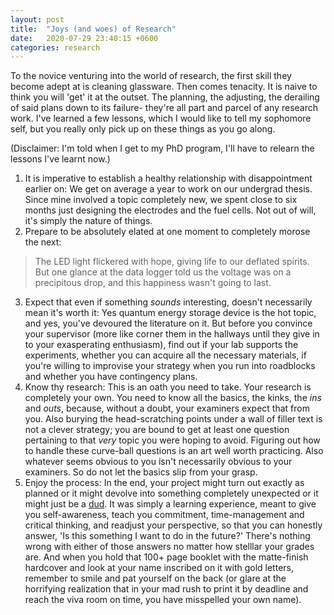 ```yaml
---
layout: post
title:  "Joys (and woes) of Research"
date:   2020-07-29 23:40:15 +0600
categories: research
---
```


To the novice venturing into the world of research, the first skill they become adept at is cleaning glassware. Then comes tenacity. It is naive to think you will 'get' it 
at the outset. The planning, the adjusting, the derailing of said plans down to its failure- they're all part and parcel of any research work. I've learned a few lessons, which I would 
like to tell my sophomore self, but you really only pick up on these things as you go along. 

(Disclaimer: I'm told when I get to my PhD program, I'll have to relearn the lessons I've learnt now.)

1. It is imperative to establish a healthy relationship with disappointment earlier on: We get on average a year to work on our undergrad thesis. Since mine involved a topic completely new,
we spent close to six months just designing the electrodes and the fuel cells. Not out of will, it's simply the nature of things.
2. Prepare to be absolutely elated at one moment to completely morose the next:  
> The LED light flickered with hope, giving life to our deflated spirits. But one glance at the data logger told us the voltage was on a precipitous drop, and this happiness wasn't going to last.  
3. Expect that even if something *sounds* interesting, doesn't necessarily mean it's worth it: Yes quantum energy storage device is the hot topic, and yes, you've devoured the literature on it. But before you convince your supervisor (more like corner them in the hallways until they give in to your exasperating enthusiasm), find out if your lab supports the experiments, whether you can acquire all the necessary materials, if you're willing to improvise your strategy when you run into roadblocks and whether you have contingency plans.  
4. Know thy research: This is an oath you need to take. Your research is completely your own. You need to know all the basics, the kinks, the *ins* and *outs*, because, without a doubt, your examiners expect that from you. Also burying the head-scratching points under a wall of filler text is not a clever strategy; you are bound to get at least one question pertaining to that *very* topic you were hoping to avoid. Figuring out how to handle these curve-ball questions is an art well worth practicing. Also whatever seems obvious to you isn't necessarily obvious to your examiners. So do not let the basics slip from your grasp.  
5. Enjoy the process: In the end, your project might turn out exactly as planned or it might devolve into something completely unexpected or it might just be a [dud](https://www.elsevier.com/connect/scientists-we-want-your-negative-results-too). It was simply a learning experience, meant to give you self-awareness, teach you commitment, time-management and critical thinking, and readjust your perspective, so that you can honestly answer, 'Is this something I want to do in the future?' There's nothing wrong with either of those answers no matter how stelllar your grades are. And when you hold that 100+ page booklet with the matte-finish hardcover and look at your name inscribed on it with gold letters, remember to smile and pat yourself on the back (or glare at the horrifying realization that in your mad rush to print it by deadline and reach the viva room on time, you have misspelled your own name).

